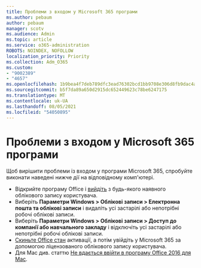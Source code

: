 ```yaml
---
title: Проблеми з входом у Microsoft 365 програми
ms.author: pebaum
author: pebaum
manager: scotv
ms.audience: Admin
ms.topic: article
ms.service: o365-administration
ROBOTS: NOINDEX, NOFOLLOW
localization_priority: Priority
ms.collection: Adm_O365
ms.custom:
- "9002389"
- "4657"
ms.openlocfilehash: 1b9bea4f7deb789dfc3ead76302bcd1bb9708e306d8fb9dac4a9e7b8631bf9ed
ms.sourcegitcommit: b5f7da89a650d2915dc652449623c78be6247175
ms.translationtype: MT
ms.contentlocale: uk-UA
ms.lasthandoff: 08/05/2021
ms.locfileid: "54050895"
---
```

# <a name="issues-signing-into-microsoft-365-apps"></a>Проблеми з входом у Microsoft 365 програми

Щоб вирішити проблеми із входом у програми Microsoft 365, спробуйте виконати наведені нижче дії на відповідному комп'ютері.

- Відкрийте програму Office і [вийдіть](https://go.microsoft.com/fwlink/?linkid=2114082) з будь-якого наявного облікового запису користувача.
- Виберіть **Параметри Windows > Облікові записи > Електронна пошта та облікові записи** і видаліть усі застарілі або непотрібні робочі облікові записи.
- Виберіть **Параметри Windows > Облікові записи > Доступ до компанії або навчального закладу** і відключіть усі застарілі або непотрібні робочі облікові записи.
- [Скиньте Office стан](https://docs.microsoft.com/office365/troubleshoot/activation/reset-office-365-proplus-activation-state) [](https://support.office.com/article/sign-in-to-office-b9582171-fd1f-4284-9846-bdd72bb28426) активації, а потім увійдіть у Microsoft 365 за допомогою ліцензованого облікового запису користувача.
- Для Mac див. статтю [Не вдається ввійти в програму Office 2016 для Mac](https://docs.microsoft.com/office365/troubleshoot/authentication/sign-in-to-office-2016-for-mac-fail).

